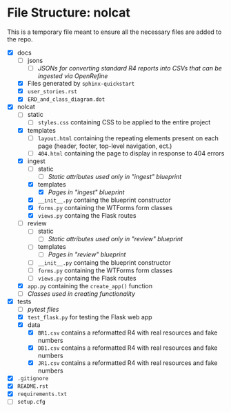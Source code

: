 # File Structure: nolcat
This is a temporary file meant to ensure all the necessary files are added to the repo.

* [x] docs
    * [ ]  jsons
        * [ ]  *JSONs for converting standard R4 reports into CSVs that can be ingested via OpenRefine*
    * [x]  Files generated by `sphinx-quickstart`
    * [x] `user_stories.rst`
    * [x] `ERD_and_class_diagram.dot`
* [x] nolcat
    * [ ] static
        * [ ] `styles.css` containing CSS to be applied to the entire project
    * [x] templates
        * [ ] `layout.html` containing the repeating elements present on each page (header, footer, top-level navigation, ect.)
        * [ ] `404.html` containing the page to display in response to 404 errors
    * [x] ingest
        * [ ] static
            * [ ] *Static attributes used only in "ingest" blueprint*
        * [x] templates
            * [x] *Pages in "ingest" blueprint*
        * [x] `__init__.py` containg the blueprint constructor
        * [x] `forms.py` containing the WTForms form classes
        * [x] `views.py` containg the Flask routes
    * [ ] review
        * [ ] static
            * [ ] *Static attributes used only in "review" blueprint*
        * [ ] templates
            * [ ] *Pages in "review" blueprint*
        * [ ] `__init__.py` containg the blueprint constructor
        * [ ] `forms.py` containing the WTForms form classes
        * [ ] `views.py` containg the Flask routes
    * [x] `app.py` containing the `create_app()` function
    * [ ] *Classes used in creating functionality*
* [x] tests
    * [ ] *pytest files*
    * [x] `test_flask.py` for testing the Flask web app
    * [x] data
        * [x] `BR1.csv` contains a reformatted R4 with real resources and fake numbers
        * [x] `DB1.csv` contains a reformatted R4 with real resources and fake numbers
        * [x] `JR1.csv` contains a reformatted R4 with real resources and fake numbers
* [x] `.gitignore`
* [x] `README.rst`
* [x] `requirements.txt`
* [ ] `setup.cfg`
